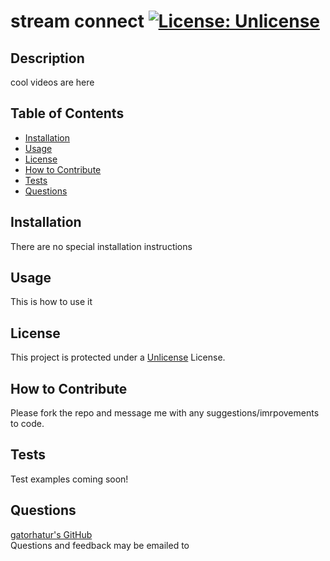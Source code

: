 # stream connect [![License: Unlicense](https://img.shields.io/badge/license-Unlicense-blue.svg)](http://unlicense.org/)
  ## Description
  
  cool videos are here
  
  
  ## Table of Contents
  
  - [Installation](#installation)
  - [Usage](#usage)
  - [License](#license)
  - [How to Contribute](#how)
  - [Tests](#tests)
  - [Questions](#questions)
  
  ## Installation
  
  There are no special installation instructions
  
  ## Usage
  
  This is how to use it

  
  ## License
  
  This project is protected under a [Unlicense](http://unlicense.org/) License.
  
  

  ## How to Contribute

  Please fork the repo and message me with any suggestions/imrpovements to code.
  
  
  ## Tests
  
  Test examples coming soon!

  ## Questions
  
  [gatorhatur's GitHub](https://github.com/gatorhatur)<br>
  Questions and feedback may be emailed to 
  
